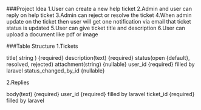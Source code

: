 ###Project Idea
1.User can create a new help ticket
2.Admin and user can reply on help ticket
3.Admin can reject or resolve the ticket
4.When admin update on the ticket then user will get one notification via email that ticket status is updated
5.User can give ticket title and description
6.User can upload a document like pdf or image

###Table Structure
1.Tickets

title( string ) {required}
description(text) {required}
status(open {default}, resolved, rejected)
attachment(string) {nullable}
user_id {required} filled by laravel
status_changed_by_id {nullable}

2.Replies

body(text) {required}
user_id {required} filled by laravel
ticket_id {required} filled by laravel